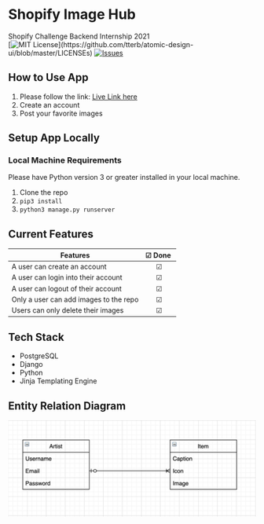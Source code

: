 # Shopify Image Hub
Shopify Challenge Backend Internship 2021
<br/>
[![MIT License](https://img.shields.io/apm/l/atomic-design-ui.svg?)](https://github.com/tterb/atomic-design-ui/blob/master/LICENSEs)
[![Issues](https://img.shields.io/github/issues-raw/jayceazua/PlayMusic.svg?maxAge=25000)](https://github.com/jayceazua/shopify_image_hub/issues)  

## How to Use App
1. Please follow the link: [Live Link here](https://shopify-image-hub-2021.herokuapp.com/)
2. Create an account
3. Post your favorite images

## Setup App Locally
### Local Machine Requirements
Please have Python version 3 or greater installed in your local machine. 
1. Clone the repo 
2. `pip3 install`
3. `python3 manage.py runserver`

## Current Features

| Features                                   | ☑ Done ️   |
| ------------------------------------------ | :------:  |
| A user can create an account               |     ☑     |
| A user can login into their account        |     ☑     |
| A user can logout of their account         |     ☑     |
| Only a user can add images to the repo     |     ☑     |
| Users can only delete their images         |     ☑     |


## Tech Stack
- PostgreSQL
- Django
- Python
- Jinja Templating Engine

## Entity Relation Diagram
![Entity Relation Diagram](erd.png)

